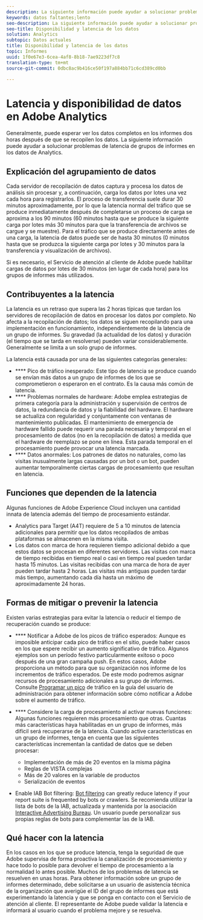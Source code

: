 ```yaml
---
description: La siguiente información puede ayudar a solucionar problemas de latencia de grupos de informes en los datos de Analytics.
keywords: datos faltantes;lento
seo-description: La siguiente información puede ayudar a solucionar problemas de latencia de grupos de informes en los datos de Analytics.
seo-title: Disponibilidad y latencia de los datos
solution: Analytics
subtopic: Datos actuales
title: Disponibilidad y latencia de los datos
topic: Informes
uuid: 1f0e67e3-6cea-4af8-8b18-7ae9223df7c8
translation-type: tm+mt
source-git-commit: 0dbc8ac9b416ce50f197a884bb71c6cd389cd0bb

---
```



# Latencia y disponibilidad de datos en Adobe Analytics

Generalmente, puede esperar ver los datos completos en los informes dos horas después de que se recopilen los datos. La siguiente información puede ayudar a solucionar problemas de latencia de grupos de informes en los datos de Analytics.

## Explicación del agrupamiento de datos

Cada servidor de recopilación de datos captura y procesa los datos de análisis sin procesar y, a continuación, carga los datos por lotes una vez cada hora para registrarlos. El proceso de transferencia suele durar 30 minutos aproximadamente, por lo que la latencia normal del tráfico que se produce inmediatamente después de completarse un proceso de carga se aproxima a los 90 minutos (60 minutos hasta que se produce la siguiente carga por lotes más 30 minutos para que la transferencia de archivos se cargue y se muestre). Para el tráfico que se produce directamente antes de una carga, la latencia de datos puede ser de hasta 30 minutos (0 minutos hasta que se produzca la siguiente carga por lotes y 30 minutos para la transferencia y visualización de archivos).

Si es necesario, el Servicio de atención al cliente de Adobe puede habilitar cargas de datos por lotes de 30 minutos (en lugar de cada hora) para los grupos de informes más utilizados.

## Contribuyentes a la latencia

La latencia es un retraso que supera las 2 horas típicas que tardan los servidores de recopilación de datos en procesar los datos por completo. No afecta a la recopilación de datos; los datos se siguen recopilando para una implementación en funcionamiento, independientemente de la latencia de un grupo de informes. Su gravedad (la actualidad de los datos) y duración (el tiempo que se tarda en resolverse) pueden variar considerablemente. Generalmente se limita a un solo grupo de informes.

La latencia está causada por una de las siguientes categorías generales:

* **** Pico de tráfico inesperado: Este tipo de latencia se produce cuando se envían más datos a un grupo de informes de los que se comprometieron o esperaron en el contrato. Es la causa más común de latencia.
* **** Problemas normales de hardware: Adobe emplea estrategias de primera categoría para la administración y supervisión de centros de datos, la redundancia de datos y la fiabilidad del hardware. El hardware se actualiza con regularidad y conjuntamente con ventanas de mantenimiento publicadas. El mantenimiento de emergencia de hardware fallido puede requerir una parada necesaria y temporal en el procesamiento de datos (no en la recopilación de datos) a medida que el hardware de reemplazo se pone en línea. Esta parada temporal en el procesamiento puede provocar una latencia marcada.
* **** Datos anormales: Los patrones de datos no naturales, como las visitas inusualmente largas causadas por un bot o un bot, pueden aumentar temporalmente ciertas cargas de procesamiento que resultan en latencia.

## Funciones que dependen de la latencia

Algunas funciones de Adobe Experience Cloud incluyen una cantidad innata de latencia además del tiempo de procesamiento estándar.

* Analytics para Target (A4T) requiere de 5 a 10 minutos de latencia adicionales para permitir que los datos recopilados de ambas plataformas se almacenen en la misma visita.
* Los datos con marca de hora requieren tiempo adicional debido a que estos datos se procesan en diferentes servidores. Las visitas con marca de tiempo recibidas en tiempo real o casi en tiempo real pueden tardar hasta 15 minutos. Las visitas recibidas con una marca de hora de ayer pueden tardar hasta 2 horas. Las visitas más antiguas pueden tardar más tiempo, aumentando cada día hasta un máximo de aproximadamente 24 horas.

## Formas de mitigar o prevenir la latencia

Existen varias estrategias para evitar la latencia o reducir el tiempo de recuperación cuando se produce:

* **** Notificar a Adobe de los picos de tráfico esperados: Aunque es imposible anticipar cada pico de tráfico en el sitio, puede haber casos en los que espere recibir un aumento significativo de tráfico. Algunos ejemplos son un período festivo particularmente exitoso o poco después de una gran campaña push. En estos casos, Adobe proporciona un método para que su organización nos informe de los incrementos de tráfico esperados. De este modo podremos asignar recursos de procesamiento adicionales a su grupo de informes. Consulte [Programar un pico](../admin/c-traffic-management/t-traffic-schedule-spike.md) de tráfico en la guía del usuario de administración para obtener información sobre cómo notificar a Adobe sobre el aumento de tráfico.
* **** Considere la carga de procesamiento al activar nuevas funciones: Algunas funciones requieren más procesamiento que otras. Cuantas más características haya habilitadas en un grupo de informes, más difícil será recuperarse de la latencia. Cuando active características en un grupo de informes, tenga en cuenta que las siguientes características incrementan la cantidad de datos que se deben procesar:

   * Implementación de más de 20 eventos en la misma página
   * Reglas de VISTA complejas
   * Más de 20 valores en la variable de productos
   * Serialización de eventos

* Enable IAB Bot filtering: [Bot filtering](https://marketing.adobe.com/resources/help/en_US/admin/c_bot_rules.html) can greatly reduce latency if your report suite is frequented by bots or crawlers. Se recomienda utilizar la lista de bots de la IAB, actualizada y mantenida por la asociación [Interactive Advertising Bureau](https://www.iab.net/about_the_iab). Un usuario puede personalizar sus propias reglas de bots para complementar las de la IAB.

## Qué hacer con la latencia

En los casos en los que se produce latencia, tenga la seguridad de que Adobe supervisa de forma proactiva la canalización de procesamiento y hace todo lo posible para devolver el tiempo de procesamiento a la normalidad lo antes posible. Muchos de los problemas de latencia se resuelven en unas horas. Para obtener información sobre un grupo de informes determinado, debe solicitarse a un usuario de asistencia técnica de la organización que averigüe el ID del grupo de informes que está experimentando la latencia y que se ponga en contacto con el Servicio de atención al cliente. El representante de Adobe puede validar la latencia e informará al usuario cuando el problema mejore y se resuelva.
